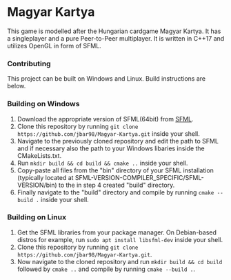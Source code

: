 # Magyar Kartya

This game is modelled after the Hungarian cardgame Magyar Kartya. It has a singleplayer and a pure Peer-to-Peer multiplayer. It is written in C++17 and utilizes OpenGL in form of SFML.


### Contributing
This project can be built on Windows and Linux. Build instructions are below.

### Building on Windows
1. Download the appropriate version of SFML(64bit) from [SFML](https://www.sfml-dev.org/download/sfml/2.5.1/).
2. Clone this repository by running `git clone https://github.com/jbar98/Magyar-Kartya.git` inside your shell.
3. Navigate to the previously cloned repository and edit the path to SFML and if necessary also the path to your Windows libaries inside the CMakeLists.txt.
4. Run `mkdir build && cd build && cmake ..` inside your shell.
5. Copy-paste all files from the "bin" directory of your SFML installation (typically located at SFML-VERSION-COMPILER_SPECIFIC/SFML-VERSION/bin) to the 
in step 4 created "build" directory.
6. Finally navigate to the "build" directory and compile by running `cmake --build .` inside your shell.

### Building on Linux
1. Get the SFML libraries from your package manager. On Debian-based distros for example, run `sudo apt install libsfml-dev` inside your shell.
2. Clone this repository by running `git clone https://github.com/jbar98/Magyar-Kartya.git`.
3. Now navigate to the cloned repository and run `mkdir build && cd build` followed by `cmake ..` and compile by running `cmake --build .`.